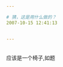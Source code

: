 ```yaml
---

# 猜，这是用什么做的？
2007-10-15 12:41:13


---
```



<img src="http://chinese.engadget.com/media/2007/10/2007100910472325.jpg" alt=""><br />
<br />
应该是一个椅子,如题&nbsp;&nbsp;  &nbsp;&nbsp;  <br />
